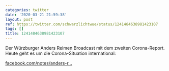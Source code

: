 ```yaml
---
categories: twitter
date: '2020-03-21 21:59:38'
layout: post
ref: https://twitter.com/schwarzlichtwue/status/1241484638981423107
tags: []
title: 1241484638981423107
---
```

Der Würzburger Anders Reimen Broadcast mit dem zweiten Corona-Report. Heute geht es um die Corona-Situation international:

[facebook.com/notes/anders-r…](https://www.facebook.com/notes/anders-reimen/der-corona-report-folge-2/2853273008091381/?__tn__=H-R) 
